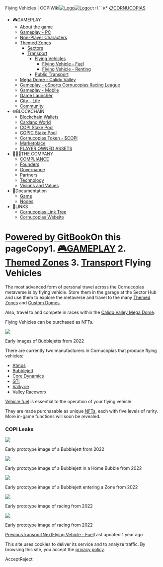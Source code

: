 Flying Vehicles | COPIWiki[![Logo](https://copiwiki.cornucopias.io/~gitbook/image?url=https%3A%2F%2F1762761122-files.gitbook.io%2F%7E%2Ffiles%2Fv0%2Fb%2Fgitbook-x-prod.appspot.com%2Fo%2Forganizations%252FVpfHHIHQI6ROs7kspCfa%252Fsites%252Fsite_dzbNR%252Flogo%252FxczoLfMLSrLZyl8UxDSg%252FCornucopias_Logo-White-Medium.png%3Falt%3Dmedia%26token%3Dcfef2e74-c264-4b9d-bc1c-d89788f5dc9c&width=260&dpr=4&quality=100&sign=ce383b9c&sv=2)![Logo](https://copiwiki.cornucopias.io/~gitbook/image?url=https%3A%2F%2F1762761122-files.gitbook.io%2F%7E%2Ffiles%2Fv0%2Fb%2Fgitbook-x-prod.appspot.com%2Fo%2Forganizations%252FVpfHHIHQI6ROs7kspCfa%252Fsites%252Fsite_dzbNR%252Flogo%252FxczoLfMLSrLZyl8UxDSg%252FCornucopias_Logo-White-Medium.png%3Falt%3Dmedia%26token%3Dcfef2e74-c264-4b9d-bc1c-d89788f5dc9c&width=260&dpr=4&quality=100&sign=ce383b9c&sv=2)](/)`Ctrl``K`* [📋CORNUCOPIAS](/)
* 🎮GAMEPLAY
	+ [About the game](/gameplay/about-the-game)
	+ [Gameplay - PC](/gameplay/gameplay-pc)
	+ [Non-Player Characters](/gameplay/non-player-characters)
	+ [Themed Zones](/gameplay/themed-zones)
		- [Sectors](/gameplay/themed-zones/sectors)
		- [Transport](/gameplay/themed-zones/transport)
			* [Flying Vehicles](/gameplay/themed-zones/transport/flying-vehicles)
				+ [Flying Vehicle - Fuel](/gameplay/themed-zones/transport/flying-vehicles/flying-vehicle-fuel)
				+ [Flying Vehicle - Renting](/gameplay/themed-zones/transport/flying-vehicles/flying-vehicle-renting)
			* [Public Transport](/gameplay/themed-zones/transport/public-transport)
	+ [Mega Dome - Calido Valley](/gameplay/mega-dome-calido-valley)
	+ [Gameplay - eSports Cornucopias Racing League](/gameplay/gameplay-esports-cornucopias-racing-league)
	+ [Gameplay - Mobile](/gameplay/gameplay-mobile)
	+ [Game Launcher](/gameplay/game-launcher)
	+ [City - Life](/gameplay/city-life)
	+ [Community](/gameplay/community)
* 🌐BLOCKCHAIN
	+ [Blockchain Wallets](/blockchain/blockchain-wallets)
	+ [Cardano World](/blockchain/cardano-world)
	+ [COPI Stake Pool](/blockchain/copi-stake-pool)
	+ [COPIC Stake Pool](/blockchain/copic-stake-pool)
	+ [Cornucopias Token - $COPI](/blockchain/cornucopias-token-usdcopi)
	+ [Marketplace](/blockchain/marketplace)
	+ [PLAYER OWNED ASSETS](/blockchain/player-owned-assets)
* 🧑‍🤝‍🧑THE COMPANY
	+ [COMPLIANCE](/the-company/compliance)
	+ [Founders](/the-company/founders)
	+ [Governance](/the-company/governance)
	+ [Partners](/the-company/partners)
	+ [Technology](/the-company/technology)
	+ [Visions and Values](/the-company/visions-and-values)
* 📖Documentation
	+ [Game](/documentation/game)
	+ [Nodes](/documentation/nodes)
* 🔗LINKS
	+ [Cornucopias Link Tree](https://linktr.ee/cornucopias.game)
	+ [Cornucopias Website](https://www.cornucopias.io)

[Powered by GitBook](https://www.gitbook.com/?utm_source=content&utm_medium=trademark&utm_campaign=PQmCVki2WHg9QcW9pdrX)On this pageCopy1. [🎮GAMEPLAY](/gameplay)
2. [Themed Zones](/gameplay/themed-zones)
3. [Transport](/gameplay/themed-zones/transport)
Flying Vehicles
===============

The most advanced form of personal travel across the Cornucopias metaverse is by flying vehicle. Store them in the garage at the Sector Hub and use them to explore the metaverse and travel to the many [Themed Zones](/gameplay/themed-zones) and [Custom Domes](/gameplay/gameplay-pc/custom-domes).

Also, travel to and compete in races within the [Calido Valley Mega Dome](/gameplay/mega-dome-calido-valley). 

Flying Vehicles can be purchased as NFTs.

![](https://copiwiki.cornucopias.io/~gitbook/image?url=https%3A%2F%2F4046923609-files.gitbook.io%2F%7E%2Ffiles%2Fv0%2Fb%2Fgitbook-x-prod.appspot.com%2Fo%2Fspaces%252FPQmCVki2WHg9QcW9pdrX%252Fuploads%252F8A5oZOFjpnRZRDQ0FdZF%252Fimage.png%3Falt%3Dmedia%26token%3D6e97671b-d3e2-40a4-b2e6-4d80d59ff201&width=768&dpr=4&quality=100&sign=eb310815&sv=2)

Early images of Bubblejetts from 2022

There are currently two manufacturers in Cornucopias that produce flying vehicles:

* [Atmos](/blockchain/player-owned-assets/asset-flying-vehicles/atmos)
* [Bubblejett](/blockchain/player-owned-assets/asset-flying-vehicles/bubblejett)
* [Core Dynamics](/blockchain/player-owned-assets/asset-flying-vehicles/core-dynamics)
* [GTi](/blockchain/player-owned-assets/asset-flying-vehicles/gti)
* [Valkyrie](/blockchain/player-owned-assets/asset-flying-vehicles/valkyrie)
* [Valley Raceworx](/blockchain/player-owned-assets/asset-flying-vehicles/valley-raceworx)

[Vehicle fuel](/gameplay/themed-zones/transport/flying-vehicles/flying-vehicle-fuel) is essential to the operation of your flying vehicle. 

They are made purchasable as unique [NFTs,](/blockchain/player-owned-assets) each with five levels of rarity. More in-game functions will soon be revealed.

### COPI Leaks

![](https://copiwiki.cornucopias.io/~gitbook/image?url=https%3A%2F%2F4046923609-files.gitbook.io%2F%7E%2Ffiles%2Fv0%2Fb%2Fgitbook-x-prod.appspot.com%2Fo%2Fspaces%252FPQmCVki2WHg9QcW9pdrX%252Fuploads%252FRpsGyAoooBkudNtJTNNu%252Fimage.png%3Falt%3Dmedia%26token%3D557571b6-d5b2-4628-994e-0e756c7e7595&width=768&dpr=4&quality=100&sign=1c3406fe&sv=2)

Early prototype image of a Bubblejett from 2022

![](https://copiwiki.cornucopias.io/~gitbook/image?url=https%3A%2F%2F4046923609-files.gitbook.io%2F%7E%2Ffiles%2Fv0%2Fb%2Fgitbook-x-prod.appspot.com%2Fo%2Fspaces%252FPQmCVki2WHg9QcW9pdrX%252Fuploads%252FLiucK3yTTv5EYw8bLM26%252Fimage.png%3Falt%3Dmedia%26token%3D75bedb10-5695-46b5-b560-ebec00908e1a&width=768&dpr=4&quality=100&sign=b3ccbf53&sv=2)

Early prototype image of a Bubblejett in a Home Bubble from 2022

![](https://copiwiki.cornucopias.io/~gitbook/image?url=https%3A%2F%2F4046923609-files.gitbook.io%2F%7E%2Ffiles%2Fv0%2Fb%2Fgitbook-x-prod.appspot.com%2Fo%2Fspaces%252FPQmCVki2WHg9QcW9pdrX%252Fuploads%252FxlFc5fWomCVwoDUBGHnv%252Fimage.png%3Falt%3Dmedia%26token%3Db290389a-c242-4d94-b598-0aca537f7896&width=768&dpr=4&quality=100&sign=8f3e844a&sv=2)

Early prototype image of a Bubblejett entering a Zone from 2022

![](https://copiwiki.cornucopias.io/~gitbook/image?url=https%3A%2F%2F4046923609-files.gitbook.io%2F%7E%2Ffiles%2Fv0%2Fb%2Fgitbook-x-prod.appspot.com%2Fo%2Fspaces%252FPQmCVki2WHg9QcW9pdrX%252Fuploads%252F6bfsihvvqn4A4mH20brS%252Fimage.png%3Falt%3Dmedia%26token%3D53b69c2f-3ca2-4c79-9f17-a20a2a2c1874&width=768&dpr=4&quality=100&sign=c31d7999&sv=2)

Early prototype image of racing from 2022

![](https://copiwiki.cornucopias.io/~gitbook/image?url=https%3A%2F%2F4046923609-files.gitbook.io%2F%7E%2Ffiles%2Fv0%2Fb%2Fgitbook-x-prod.appspot.com%2Fo%2Fspaces%252FPQmCVki2WHg9QcW9pdrX%252Fuploads%252F0ZMgUQc5O14DJ0CIdmPl%252Fimage.png%3Falt%3Dmedia%26token%3D49818e97-8b6e-4a11-8bfb-bd76660afa7b&width=768&dpr=4&quality=100&sign=2f33a2cc&sv=2)

Early prototype image of racing from 2022

[PreviousTransport](/gameplay/themed-zones/transport)[NextFlying Vehicle - Fuel](/gameplay/themed-zones/transport/flying-vehicles/flying-vehicle-fuel)Last updated 1 year ago

This site uses cookies to deliver its service and to analyze traffic. By browsing this site, you accept the [privacy policy](https://www.cornucopias.io/privacy-policy).

AcceptReject